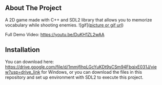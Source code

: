 <!-- ABOUT THE PROJECT -->
## About The Project
A 2D game made with C++ and SDL2 library that allows you to memorize vocabulary while shooting enemies.
![gif]([picture or gif url](https://github.com/AndyLinGitHub/SDL2-Game-Programming/blob/master/image/demo.gif))

Full Demo Video: https://youtu.be/DuKH1ZL2wAA

## Installation
You can download here: https://drive.google.com/file/d/1mmjflhpLGcYuKDt9sCSm94FbqjxE031J/view?usp=drive_link for Windows, or you can download the files in this repository and set up environment with SDL2 to execute this project.

